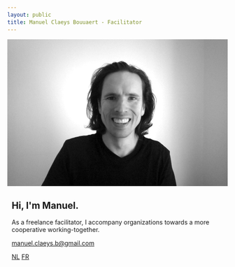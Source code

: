 ```yaml
---
layout: public
title: Manuel Claeys Bouuaert - Facilitator
---
```

<div class="image-box with-padding-bottom">
    <img src="img/manuel.jpg">
    <div style="margin:auto 10px">
        <p><h2>Hi, I'm Manuel.</h2></p>
        <p>As a freelance facilitator, I accompany organizations towards a more cooperative working-together.</p>
        <p>
            <a href="mailto:manuel.claeys.b@gmail.com" class="email">manuel.claeys.b@gmail.com</a><br>
            <!-- <a href="tel:TELTELTEL" class="phone">TELTELTEL</a> -->
        </p>
        <p>
            <a href="/index_nl" class="language">NL</a>
            <a href="/index_fr" class="language">FR</a>
        </p>
    </div>
</div>

<!-- About me? I was born in 1989 and live in Belgium, waar ik taalmopjes maak in't Nederlands et où je complimente des inconnus en rue en français. I studied Engineering Physics at Ghent university and was a PhD student at the UGent Department of Geography for three years. I worked at the [International Peace Information Service](https://ipisresearch.be) as a GIS officer and data scientist for three years. Then I joined the social-purpose worker cooperative [Coop IT Easy](https://coopiteasy.be) as a software engineer for one and a half years. I also did some freelance work for some of the projects listed on this website - most notably for [Agora](https://agora.brussels) redoing the website and running the online participation platform.
 -->

<!-- # Can I help you out?

Need a facilitator, programmer, map-maker or game-organiser for your inspiring project? To give my volunteer experience a sustainable continuation, I offer my collaboration for short assignments as an independent contributor.

## How I can help

- A **delicate meeting** is coming up at your (volunteer) work: I can facilitate it.
- Your cooperative is going on a retreat to **set out the strategy** for the coming year or think creatively around a new theme: I am eager to guide this exercise.
- You and your neighbors want to **protest against a plan from the municipality**: I help you start a conversation together in which everyone can be heard, and where you can explore the different options together on handy map material.
- Your team is going on team building and you want to get to know each other in a different way by going all-out during **a mad game**: I'd be happy to set it up for you.
- Your team suddenly has a lot of **(geographical) data to process**: I can dive into and get the first insights, and together we can look for a suitable tool and an appropriate learning path. -->

